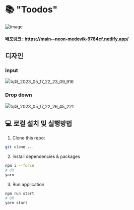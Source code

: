 # 📚 "Toodos"
![image](https://github.com/wanted-intern-1/pre-onboarding-10th-4-1/assets/66008508/ef77a064-af34-46e0-b845-48553010d05b)

#### 배포링크 : https://main--neon-medovik-9784cf.netlify.app/

## 디자인
### input
![녹화_2023_05_17_22_23_09_916](https://github.com/wanted-intern-1/pre-onboarding-10th-4-1/assets/66008508/6895dd34-d8ef-463c-907f-9a7f4d26f1c5)
### Drop down
![녹화_2023_05_17_22_26_45_221](https://github.com/wanted-intern-1/pre-onboarding-10th-4-1/assets/66008508/a5df7d42-0e70-4cc8-b479-5ffb36b1c887)

## 💻 로컬 설치 및 실행방법

1. Clone this repo:

```bash
git clone ...
```

2. Install dependencies & packages

```bash
npm i --force
# OR
yarn
```

3. Run application

```bash
npm run start
# OR
yarn start
```
